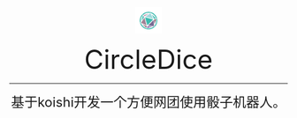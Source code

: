 <div align="center">

<img width="160" src="C%20DICE.png" style="zoom:30%;" />





<font size = 10>CircleDice</font>

------

<font size = 5>基于koishi开发一个方便网团使用骰子机器人。</font>
</div>
